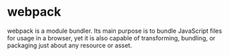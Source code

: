 # webpack

webpack is a module bundler. Its main purpose is to bundle JavaScript files for usage in a browser, yet it is also capable of transforming, bundling, or packaging just about any resource or asset.
